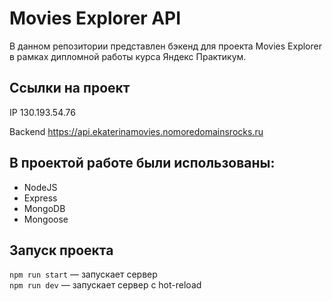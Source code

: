 # Movies Explorer API
  
В данном репозитории представлен бэкенд для проекта Movies Explorer в рамках дипломной работы курса Яндекс Практикум.
  
## Ссылки на проект  
  
IP 130.193.54.76   
  
Backend <https://api.ekaterinamovies.nomoredomainsrocks.ru>  
  
## В проектой работе были использованы:  
* NodeJS
* Express
* MongoDB
* Mongoose
  
## Запуск проекта
  
`npm run start` — запускает сервер   
`npm run dev` — запускает сервер с hot-reload
